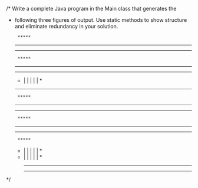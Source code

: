 /* Write a complete Java program in the Main class that generates the
* following three figures of output. 
 Use static methods to show structure and eliminate redundancy in your solution.

       *****
     *********
   *************

       *****
     *********
   *************
   * | | | | | *
   *************
       *****
     *********
   *************

       *****
     *********
   *************
       *****
   * | | | | | *
   * | | | | | *
       *****
       *****


*/